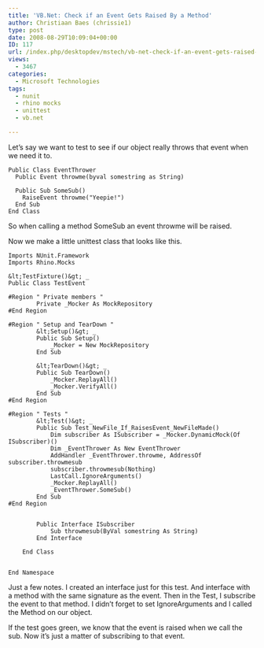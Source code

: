 ```yaml
---
title: 'VB.Net: Check if an Event Gets Raised By a Method'
author: Christiaan Baes (chrissie1)
type: post
date: 2008-08-29T10:09:04+00:00
ID: 117
url: /index.php/desktopdev/mstech/vb-net-check-if-an-event-gets-raised-by/
views:
  - 3467
categories:
  - Microsoft Technologies
tags:
  - nunit
  - rhino mocks
  - unittest
  - vb.net

---
```

Let&#8217;s say we want to test to see if our object really throws that event when we need it to.

```vbnet
Public Class EventThrower
  Public Event throwme(byval somestring as String)

  Public Sub SomeSub()
    RaiseEvent throwme("Yeepie!")
  End Sub
End Class
```
So when calling a method SomeSub an event throwme will be raised.

Now we make a little unittest class that looks like this.

```vbnet
Imports NUnit.Framework
Imports Rhino.Mocks

&lt;TestFixture()&gt; _
Public Class TestEvent

#Region " Private members "
        Private _Mocker As MockRepository
#End Region

#Region " Setup and TearDown "
        &lt;Setup()&gt; _
        Public Sub Setup()
            _Mocker = New MockRepository
        End Sub

        &lt;TearDown()&gt; _
        Public Sub TearDown()
            _Mocker.ReplayAll()
            _Mocker.VerifyAll()
        End Sub
#End Region

#Region " Tests "
        &lt;Test()&gt; _
        Public Sub Test_NewFile_If_RaisesEvent_NewFileMade()
            Dim subscriber As ISubscriber = _Mocker.DynamicMock(Of ISubscriber)()
            Dim _EventThrower As New EventThrower
            AddHandler _EventThrower.throwme, AddressOf subscriber.throwmesub
            subscriber.throwmesub(Nothing)
            LastCall.IgnoreArguments()
            _Mocker.ReplayAll()
            _EventThrower.SomeSub()
        End Sub
#End Region


        Public Interface ISubscriber
            Sub throwmesub(ByVal somestring As String)
        End Interface

    End Class

    
End Namespace
```
Just a few notes. I created an interface just for this test. And interface with a method with the same signature as the event. Then in the Test, I subscribe the event to that method. I didn&#8217;t forget to set IgnoreArguments and I called the Method on our object. 

If the test goes green, we know that the event is raised when we call the sub. Now it&#8217;s just a matter of subscribing to that event.
